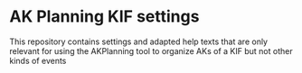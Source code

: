 # AK Planning KIF settings

This repository contains settings and adapted help texts that are only relevant for using the AKPlanning tool to organize AKs of a KIF but not other kinds of events
